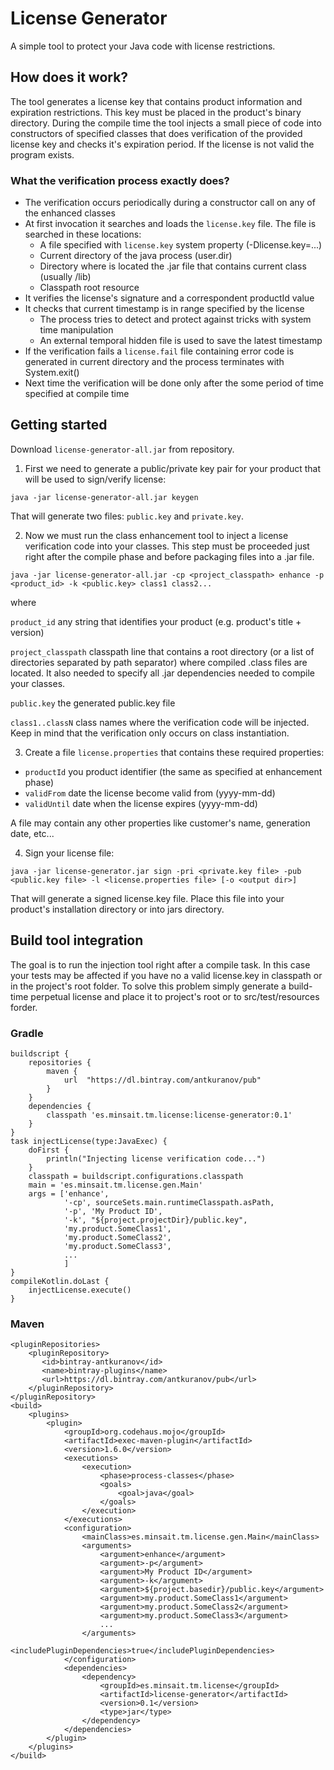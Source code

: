 # License Generator

A simple tool to protect your Java code with license restrictions.

## How does it work?

The tool generates a license key that contains product information and expiration restrictions.
This key must be placed in the product's binary directory.
During the compile time the tool injects a small piece of code into constructors of specified classes that
does verification of the provided license key and checks it's expiration period.
If the license is not valid the program exists.

### What the verification process exactly does?

* The verification occurs periodically during a constructor call on any of the enhanced classes
* At first invocation it searches and loads the ```license.key``` file. The file is searched in these locations:
    * A file specified with ```license.key``` system property (-Dlicense.key=...)
    * Current directory of the java process (user.dir)
    * Directory where is located the .jar file that contains current class (usually /lib)
    * Classpath root resource
* It verifies the license's signature and a correspondent productId value
* It checks that current timestamp is in range specified by the license
    * The process tries to detect and protect against tricks with system time manipulation
    * An external temporal hidden file is used to save the latest timestamp
* If the verification fails a ```license.fail``` file containing error code is generated in current directory and the 
process terminates with System.exit()
* Next time the verification will be done only after the some period of time specified at compile time

## Getting started

Download ```license-generator-all.jar``` from repository.  

1. First we need to generate a public/private key pair for your product that will be used to sign/verify license:

```
java -jar license-generator-all.jar keygen
```
That will generate two files: ```public.key``` and ```private.key```.

2. Now we must run the class enhancement tool to inject a license verification code into your classes. 
This step must be proceeded just right after the compile phase and before packaging files into a .jar file.

```
java -jar license-generator-all.jar -cp <project_classpath> enhance -p <product_id> -k <public.key> class1 class2...
```
where

```product_id``` any string that identifies your product (e.g. product's title + version) 

```project_classpath``` classpath line that contains a root directory (or a list of directories separated by path separator) 
where compiled .class files are located. It also needed to specify all .jar dependencies needed to compile your classes.

```public.key``` the generated public.key file

```class1..classN``` class names where the verification code will be injected.
Keep in mind that the verification only occurs on class instantiation.  

3. Create a file ```license.properties``` that contains these required properties:
* ```productId``` you product identifier (the same as specified at enhancement phase)
* ```validFrom``` date the license become valid from (yyyy-mm-dd)
* ```validUntil``` date when the license expires (yyyy-mm-dd) 

A file may contain any other properties like customer's name, generation date, etc...

4. Sign your license file:

```
java -jar license-generator.jar sign -pri <private.key file> -pub <public.key file> -l <license.properties file> [-o <output dir>]
```
That will generate a signed license.key file. Place this file into your product's installation directory or into jars directory.

## Build tool integration

The goal is to run the injection tool right after a compile task. 
In this case your tests may be affected if you have no a valid license.key in classpath or in the project's root folder.
To solve this problem simply generate a build-time perpetual license and place it to project's root or to src/test/resources forder.  

### Gradle

```
buildscript {
    repositories {
        maven {
            url  "https://dl.bintray.com/antkuranov/pub"
        }
    }
    dependencies {
        classpath 'es.minsait.tm.license:license-generator:0.1'
    }
}
task injectLicense(type:JavaExec) {
    doFirst {
        println("Injecting license verification code...")
    }
    classpath = buildscript.configurations.classpath
    main = 'es.minsait.tm.license.gen.Main'
    args = ['enhance',
            '-cp', sourceSets.main.runtimeClasspath.asPath,
            '-p', 'My Product ID',
            '-k', "${project.projectDir}/public.key",
            'my.product.SomeClass1',
            'my.product.SomeClass2',
            'my.product.SomeClass3',
            ...
            ]
}
compileKotlin.doLast {
    injectLicense.execute()
}
```

### Maven

```
<pluginRepositories>
    <pluginRepository>
       <id>bintray-antkuranov</id>
       <name>bintray-plugins</name>
       <url>https://dl.bintray.com/antkuranov/pub</url>
    </pluginRepository>
</pluginRepository>
<build>
    <plugins>
        <plugin>
            <groupId>org.codehaus.mojo</groupId>
            <artifactId>exec-maven-plugin</artifactId>
            <version>1.6.0</version>
            <executions>
                <execution>
                    <phase>process-classes</phase>
                    <goals>
                        <goal>java</goal>
                    </goals>
                </execution>
            </executions>
            <configuration>
                <mainClass>es.minsait.tm.license.gen.Main</mainClass>
                <arguments>
                    <argument>enhance</argument>
                    <argument>-p</argument>
                    <argument>My Product ID</argument>
                    <argument>-k</argument>
                    <argument>${project.basedir}/public.key</argument>
                    <argument>my.product.SomeClass1</argument>
                    <argument>my.product.SomeClass2</argument>
                    <argument>my.product.SomeClass3</argument>
                    ...
                </arguments>
                <includePluginDependencies>true</includePluginDependencies>
            </configuration>
            <dependencies>
                <dependency>
                    <groupId>es.minsait.tm.license</groupId>
                    <artifactId>license-generator</artifactId>
                    <version>0.1</version>
                    <type>jar</type>
                </dependency>
            </dependencies>
        </plugin>
    </plugins>
</build>
```
